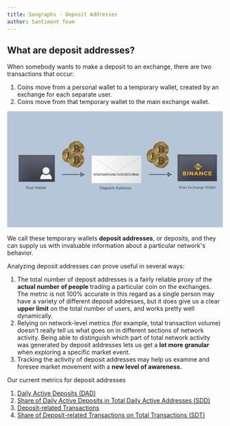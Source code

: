 ```yaml
---
title: Sangraphs - Deposit Addresses
author: Santiment Team
---
```


## What are deposit addresses?

When somebody wants to make a deposit to an exchange, there are two
transactions that occur:

1.  Coins move from a personal wallet to a temporary wallet, created by
    an exchange for each separate user.
2.  Coins move from that temporary wallet to the main exchange wallet.

[![](exchange-768x413.png)](https://santiment.net/wp-content/uploads/2019/02/exchange.png)

We call these temporary wallets **deposit addresses**, or deposits, and
they can supply us with invaluable information about a particular
network's behavior.

Analyzing deposit addresses can prove useful in several ways:

1.  The total number of deposit addresses is a fairly reliable proxy of
    the **actual number of people** trading a particular coin on the
    exchanges.
    The metric is not 100% accurate in this regard as a single person
    may have a variety of different deposit addresses, but it does give
    us a clear **upper limit** on the total number of users, and works
    pretty well dynamically.
2.  Relying on network-level metrics (for example, total transaction
    volume) doesn't really tell us what goes on in different sections of
    network activity.
    Being able to distinguish which part of total network activity was
    generated by deposit addresses lets us get a **lot more granular**
    when exploring a specific market event.
3.  Tracking the activity of deposit addresses may help us examine and
    foresee market movement with a **new level of awareness.**

Our current metrics for deposit addresses

1.  [Daily Active Deposits (DAD)](/sangraphs/metrics/daily-active-deposits)
2.  [Share of Daily Active Deposits in Total Daily Active Addresses
    (SDD)](/sangraphs/metrics/share-of-daily-active-deposits-in-total-daily-active-addresses)
3.  [Deposit-related Transactions](/sangraphs/metrics/deposit-related-transactions)
4.  [Share of Deposit-related Transactions on Total Transactions (SDT)](/sangraphs/metrics/share-of-deposit-transactions-in-total-transactions)
